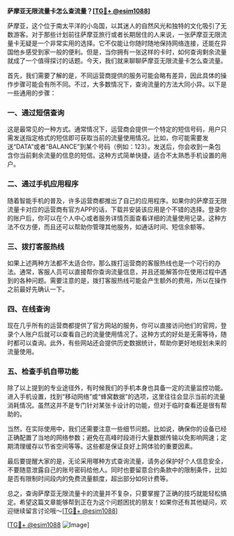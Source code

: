 **萨摩亚无限流量卡怎么查流量？[[TG💪+ @esim1088](https://t.me/s/esim1088)]**

萨摩亚，这个位于南太平洋的小岛国，以其迷人的自然风光和独特的文化吸引了无数游客。对于那些计划前往萨摩亚旅行或者长期居住的人来说，一张萨摩亚无限流量卡无疑是一个非常实用的选择。它不仅能让你随时随地保持网络连接，还能在异国他乡感受到家一般的便利。但是，当你拥有一张这样的卡时，如何查询剩余流量就成了一个值得探讨的话题。今天，我们就来聊聊萨摩亚无限流量卡怎么查流量。

首先，我们需要了解的是，不同运营商提供的服务可能会略有差异，因此具体的操作步骤可能会有所不同。不过，大多数情况下，查询流量的方法大同小异。以下是一些通用的步骤：

### 一、通过短信查询

这是最常见的一种方式。通常情况下，运营商会提供一个特定的短信号码，用户只需发送指定格式的短信即可获取当前的流量使用情况。比如，你可能需要发送“DATA”或者“BALANCE”到某个号码（例如：123）。发送后，你会收到一条包含你当前剩余流量的信息的短信。这种方式简单快捷，适合不太熟悉手机设置的用户。

### 二、通过手机应用程序

随着智能手机的普及，许多运营商都推出了自己的应用程序。如果你的萨摩亚无限流量卡对应的运营商有官方APP的话，下载并安装该应用是个不错的选择。登录你的账户后，你可以在个人中心或者服务详情页面查看详细的流量使用记录。这种方法不仅方便，而且还可以帮助你管理其他服务，如通话时间、短信余额等。

### 三、拨打客服热线

如果上述两种方法都不太适合你，那么拨打运营商的客服热线也是一个可行的办法。通常，客服人员可以直接帮你查询流量信息，并且还能解答你在使用过程中遇到的各种问题。需要注意的是，拨打客服热线可能会产生额外的费用，所以在操作之前最好先确认一下。

### 四、在线查询

现在几乎所有的运营商都提供了官方网站的服务，你可以直接访问他们的官网，登录个人账户后就可以查看自己的流量使用情况了。这种方式的好处是无需等待，随时都可以查询。此外，有些网站还会提供历史数据统计，帮助你更好地规划未来的流量使用。

### 五、检查手机自带功能

除了以上提到的专业途径外，有时候我们的手机本身也具备一定的流量监控功能。进入手机设置，找到“移动网络”或“蜂窝数据”的选项，这里往往会显示当前的流量消耗情况。虽然这并不是专门针对某张卡设计的功能，但对于临时查看还是很有帮助的。

当然，在实际使用中，我们还需要注意一些细节问题。比如说，确保你的设备已经正确配置了当地的网络参数；避免在高峰时段进行大量数据传输以免影响网速；定期清理缓存以节省空间等等。这些都是保证良好上网体验的重要因素。

最后要提醒大家的是，无论采用哪种方式查询流量，请务必保护好个人信息安全，不要随意泄露自己的账号密码给他人。同时也要留意合约条款中的限制条件，比如是否有限制时间段内的免费流量额度，超出部分如何计费等。

总之，查询萨摩亚无限流量卡的流量并不复杂，只要掌握了正确的技巧就能轻松搞定。希望这篇文章能够帮到正在为这个问题困扰的朋友！如果你还有其他疑问，欢迎继续留言讨论哦～[[TG💪+ @esim1088](https://t.me/s/esim1088)]

[[TG💪+ @esim1088](https://t.me/s/esim1088) ![Image](https://i.postimg.cc/4NQfJmqS/Snipaste-2025-05-13-00-14-12.png)]